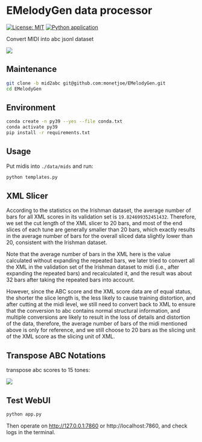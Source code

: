 # EMelodyGen data processor
[![License: MIT](https://img.shields.io/badge/license-MIT-98c610.svg)](./LICENSE)
[![Python application](https://github.com/monetjoe/EMelodyGen/actions/workflows/python-app.yml/badge.svg?branch=mid2abc)](https://github.com/monetjoe/EMelodyGen/actions/workflows/python-app.yml)

Convert MIDI into abc jsonl dataset

![](https://github.com/monetjoe/mids2abc_dataset/assets/20459298/0aaee260-d8e3-4162-a64f-f62c4789f74d)

## Maintenance
```bash
git clone -b mid2abc git@github.com:monetjoe/EMelodyGen.git
cd EMelodyGen
```

## Environment
```bash
conda create -n py39 --yes --file conda.txt
conda activate py39
pip install -r requirements.txt
```

## Usage
Put midis into `./data/mids` and run:
```bash
python templates.py
```

## XML Slicer
According to the statistics on the Irishman dataset, the average number of bars for all XML scores in its validation set is `19.824699352451432`. Therefore, we set the cut length of the XML slicer to 20 bars, and most of the end slices of each tune are generally smaller than 20 bars, which exactly results in the average number of bars for the overall sliced data slightly lower than 20, consistent with the Irishman dataset.

Note that the average number of bars in the XML here is the value calculated without expanding the repeated bars, we later tried to convert all the XML in the validation set of the Irishman dataset to midi (i.e., after expanding the repeated bars) and recalculated it, and the result was about 32 bars after taking the repeated bars into account.

However, since the ABC score and the XML score data are of equal status, the shorter the slice length is, the less likely to cause training distortion, and after cutting at the midi level, we still need to convert back to XML to ensure that the conversion to abc contains normal structural information, and multiple conversions are likely to result in the loss of details and distortion of the data, therefore, the average number of bars of the midi mentioned above is only for reference, and we still choose to 20 bars as the slicing unit of the XML score as the slicing unit of XML.

## Transpose ABC Notations
transpose abc scores to 15 tones:

![](https://github.com/monet-joe/abc_transposition/assets/20459298/776fc0cd-6f48-4c68-90aa-084915252e05)

## Test WebUI
```bash
python app.py
```
Then operate on <http://127.0.0.1:7860> or http://localhost:7860, and check logs in the terminal.
